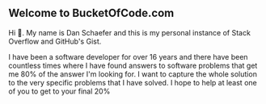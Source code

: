 ## Welcome to BucketOfCode.com

Hi 👋. My name is Dan Schaefer and this is my personal instance of Stack Overflow and GitHub's Gist.

I have been a software developer for over 16 years and there have been countless times where I have found answers to software problems that get me 80% of the answer I'm looking for. I want to capture the whole solution to the very specific problems that I have solved. I hope to help at least one of you to get to your final 20%
